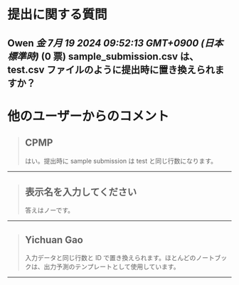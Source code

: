 # 提出に関する質問

**Owen** *金 7月 19 2024 09:52:13 GMT+0900 (日本標準時)* (0 票)
sample_submission.csv は、test.csv ファイルのように提出時に置き換えられますか？
---
# 他のユーザーからのコメント
> ## CPMP
> 
> はい。提出時に sample submission は test と同じ行数になります。
> 
> 
> 
---
> ## 表示名を入力してください
> 
> 答えはノーです。
> 
> 
> 
---
> ## Yichuan Gao
> 
> 入力データと同じ行数と ID で置き換えられます。ほとんどのノートブックは、出力予測のテンプレートとして使用しています。
> 
> 
> 
--- 


